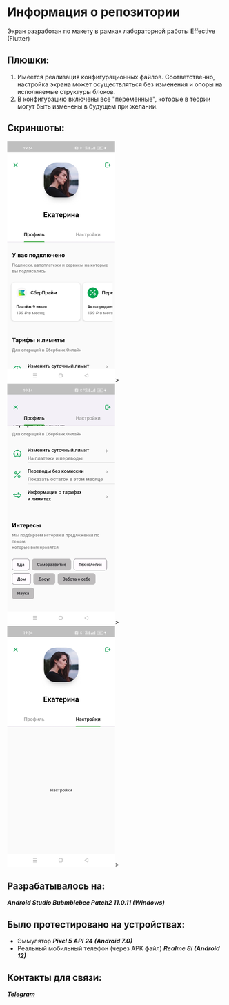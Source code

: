 # Информация о репозитории
Экран разработан по макету в рамках лабораторной работы Effective (Flutter)

## Плюшки:
1. Имеется реализация конфигурационных файлов.
Соответственно, настройка экрана может осуществляться без изменения и опоры на исполняемые структуры блоков.
2. В конфигурацию включены все "переменные", которые в теории могут быть изменены в будущем при желании. 

## Скриншоты:

<img src="https://github.com/anton418788/BankScreen/blob/develop/Screen1%20(1).jpg" width="250" height="558">>
<img src="https://github.com/anton418788/BankScreen/blob/develop/Screen1%20(2).jpg" width="250" height="558">>
<img src="https://github.com/anton418788/BankScreen/blob/develop/Screen1%20(3).jpg" width="250" height="558">>

## Разрабатывалось на:
___Android Studio Bubmblebee Patch2 11.0.11 (Windows)___

## Было протестировано на устройствах:
- Эммулятор ___Pixel 5 API 24 (Android 7.0)___
- Реальный мобильный телефон (через APK файл) ___Realme 8i (Android 12)___

## Контакты для связи:
[___Telegram___ ](https://t.me/Arleo_ZeReddit)


